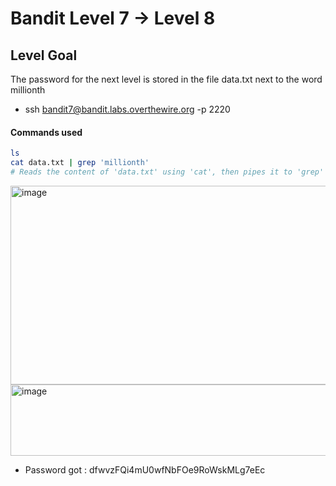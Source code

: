 # Bandit Level 7 → Level 8

## Level Goal
The password for the next level is stored in the file data.txt next to the word millionth

- ssh bandit7@bandit.labs.overthewire.org -p 2220

#### Commands used
```bash
ls
cat data.txt | grep 'millionth'
# Reads the content of 'data.txt' using 'cat', then pipes it to 'grep' to search for the line containing the word 'millionth'.
```

<img width="819" height="318" alt="image" src="https://github.com/user-attachments/assets/86a0aefa-e842-4e4d-be08-3452d27a6c47" />
<img width="756" height="114" alt="image" src="https://github.com/user-attachments/assets/8e9af2aa-298a-4e74-a29b-3ad49cd64b8e" />

- Password got : dfwvzFQi4mU0wfNbFOe9RoWskMLg7eEc
